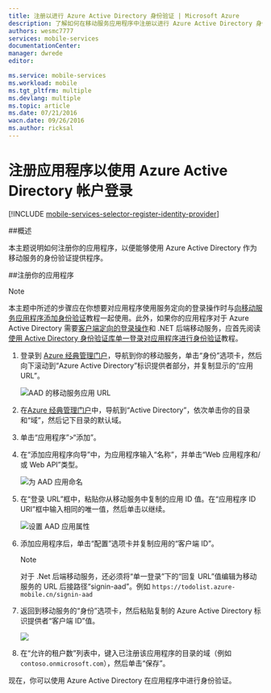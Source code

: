 ```yaml
---
title: 注册以进行 Azure Active Directory 身份验证 | Microsoft Azure
description: 了解如何在移动服务应用程序中注册以进行 Azure Active Directory 身份验证。
authors: wesmc7777
services: mobile-services
documentationCenter: 
manager: dwrede
editor: 

ms.service: mobile-services
ms.workload: mobile
ms.tgt_pltfrm: multiple
ms.devlang: multiple
ms.topic: article
ms.date: 07/21/2016
wacn.date: 09/26/2016
ms.author: ricksal
---
```


# 注册应用程序以使用 Azure Active Directory 帐户登录

[!INCLUDE [mobile-services-selector-register-identity-provider](../../includes/mobile-services-selector-register-identity-provider.md)]

##概述

本主题说明如何注册你的应用程序，以便能够使用 Azure Active Directory 作为移动服务的身份验证提供程序。

##注册你的应用程序

>[!NOTE]
>本主题中所述的步骤应在你想要对应用程序使用服务定向的登录操作时与[向移动服务应用程序添加身份验证](http://msdn.microsoft.com/zh-cn/library/azure/dn283952.aspx)教程一起使用。此外，如果你的应用程序对于 Azure Active Directory 需要[客户端定向的登录操作](http://msdn.microsoft.com/zh-cn/library/azure/jj710106.aspx)和 .NET 后端移动服务，应首先阅读[使用 Active Directory 身份验证库单一登录对应用程序进行身份验证](./mobile-services-windows-store-dotnet-adal-sso-authentication.md)教程。

1. 登录到 [Azure 经典管理门户]，导航到你的移动服务，单击“身份”选项卡，然后向下滚动到“Azure Active Directory”标识提供者部分，并复制显示的“应用 URL”。

    ![AAD 的移动服务应用 URL](./media/mobile-services-how-to-register-active-directory-authentication/mobile-services-copy-app-url-waad-auth.png)

2. 在[Azure 经典管理门户]中，导航到“Active Directory”，依次单击你的目录和“域”，然后记下目录的默认域。

3. 单击“应用程序”>“添加”。

4. 在“添加应用程序向导”中，为应用程序输入“名称”，并单击“Web 应用程序和/或 Web API”类型。

    ![为 AAD 应用命名](./media/mobile-services-how-to-register-active-directory-authentication/mobile-services-add-app-wizard-1-waad-auth.png)

5. 在“登录 URL”框中，粘贴你从移动服务中复制的应用 ID 值。在“应用程序 ID URI”框中输入相同的唯一值，然后单击以继续。

    ![设置 AAD 应用属性](./media/mobile-services-how-to-register-active-directory-authentication/mobile-services-add-app-wizard-2-waad-auth.png)

6. 添加应用程序后，单击“配置”选项卡并复制应用的“客户端 ID”。

    >[!NOTE]
    >对于 .Net 后端移动服务，还必须将“单一登录”下的“回复 URL”值编辑为移动服务的 URL 后接路径“signin-aad”。例如 `https://todolist.azure-mobile.cn/signin-aad`

7. 返回到移动服务的“身份”选项卡，然后粘贴复制的 Azure Active Directory 标识提供者“客户端 ID”值。

    ![](./media/mobile-services-how-to-register-active-directory-authentication/mobile-services-clientid-pasted-waad-auth.png)

8.  在“允许的租户数”列表中，键入已注册该应用程序的目录的域（例如 `contoso.onmicrosoft.com`），然后单击“保存”。

现在，你可以使用 Azure Active Directory 在应用程序中进行身份验证。

<!-- Anchors. -->

<!-- Images. -->

<!-- URLs. -->
[Azure 经典管理门户]: https://manage.windowsazure.cn/

<!---HONumber=Mooncake_0118_2016-->
